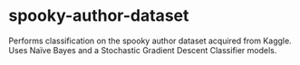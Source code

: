 # spooky-author-dataset
Performs classification on the spooky author dataset acquired from Kaggle. Uses Naïve Bayes and a Stochastic Gradient Descent Classifier models.
